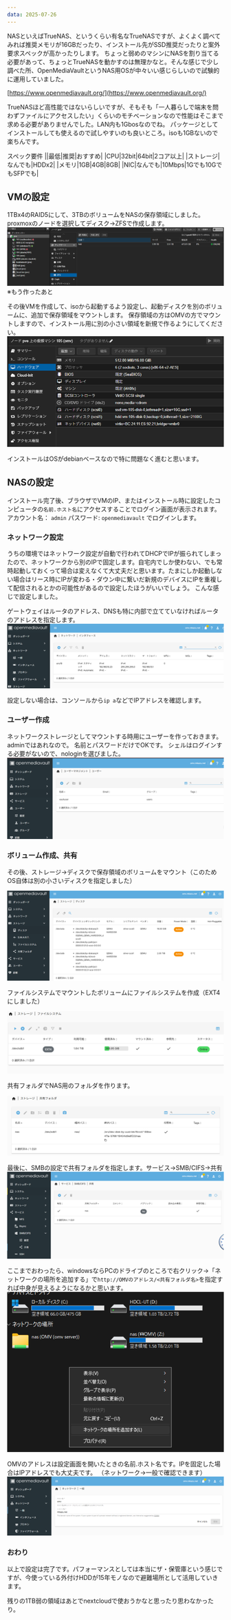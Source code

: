 ```yaml
---
data: 2025-07-26
---
```


NASといえばTrueNAS、というくらい有名なTrueNASですが、よくよく調べてみれば推奨メモリが16GBだったり、インストール先がSSD推奨だったりと案外要求スペックが高かったりします。
ちょっと弱めのマシンにNASを割り当てる必要があって、ちょっとTrueNASを動かすのは無理かなと。そんな感じで少し調べた所、OpenMediaVaultというNAS用OSが中々いい感じらしいので試験的に運用していました。

[https://www.openmediavault.org/](https://www.openmediavault.org/)

TrueNASほど高性能ではないらしいですが、そもそも「一人暮らしで端末を問わずファイルにアクセスしたい」くらいのモチベーションなので性能はそこまで求める必要がありませんでした。LAN内も1Gbosなのでね。
パッケージとしてインストールしても使えるので試しやすいのも良いところ。isoも1GBないので楽ちんです。

スペック要件
||最低|推奨|おすすめ|
|CPU|32bit|64bit|2コア以上|
|ストレージ|なんでも|HDDx2|
|メモリ|1GB|4GB|8GB|
|NIC|なんでも|10Mbps|1Gでも10GでもSFPでも|

## VMの設定
1TBx4のRAID5にして、3TBのボリュームをNASの保存領域にしました。
proxmoxのノードを選択してディスク→ZFSで作成します。
![alt text](image.png)
※もう作ったあと

その後VMを作成して、isoから起動するよう設定し、起動ディスクを別のボリュームに、追加で保存領域をマウントします。
保存領域の方はOMVの方でマウントしますので、インストール用に別の小さい領域を新規で作るようにしてください。
![alt text](image-1.png)

インストールはOSがdebianベースなので特に問題なく進むと思います。



## NASの設定
インストール完了後、ブラウザでVMのIP、またはインストール時に設定したコンピュータの``名前.ホスト名``にアクセスすることでログイン画面が表示されます。
アカウント名： ``admin``
パスワード: ``openmediavault``
でログインします。
### ネットワーク設定
うちの環境ではネットワーク設定が自動で行われてDHCPでIPが振られてしまったので、ネットワークから別のIPで固定します。自宅内でしか使わない、でも常時起動しておくって場合は変えなくて大丈夫だと思います。たまにしか起動しない場合はリース時にIPが変わる・ダウン中に繋いだ新規のデバイスにIPを重複して配信されるとかの可能性があるので設定したほうがいいでしょう。
こんな感じで設定しました。

ゲートウェイはルータのアドレス、DNSも特に内部で立てていなければルータのアドレスを指定します。
![alt text](image-2.png)

設定しない場合は、コンソールから``ip a``などでIPアドレスを確認します。

### ユーザー作成
ネットワークストレージとしてマウントする時用にユーザーを作っておきます。adminではあれなので。
名前とパスワードだけでOKです。
シェルはログインする必要がないので、nologinを選びました。
![alt text](image-6.png)

### ボリューム作成、共有
その後、ストレージ→ディスクで保存領域のボリュームをマウント（このためOS自体は別の小さいディスクを指定しました）

![alt text](image-3.png)

ファイルシステムでマウントしたボリュームにファイルシステムを作成（EXT4にしました）

![alt text](image-4.png)

共有フォルダでNAS用のフォルダを作ります。

![alt text](image-5.png)

最後に、SMBの設定で共有フォルダを指定します。サービス→SMB/CIFS→共有
![alt text](image-7.png)

ここまでおわったら、windowsならPCのドライブのところで右クリック→「ネットワークの場所を追加する」で``http://OMVのアドレス/<共有フォルダ名>``を指定すれば中身が見えるようになるかと思います。
![alt text](image-9.png)

OMVのアドレスは設定画面を開いたときの名前.ホスト名です。IPを固定した場合はIPアドレスでも大丈夫です。
（ネットワーク→一般で確認できます）
![alt text](image-8.png)

### おわり
以上で設定は完了です。パフォーマンスとしては本当にザ・保管庫という感じですが、今使っている外付けHDDが15年モノなので避難場所として活用していきます。

残りの1TB弱の領域はあとでnextcloudで使おうかなと思ったり思わなかったり。
